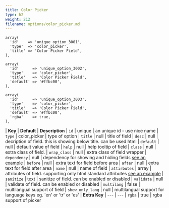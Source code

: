 ```yaml
---
title: Color Picker
type: h2
weight: 212
filename: options/color_picker.md
---
```


```php?start_line=1
array(
  'id'    => 'unique_option_3001',
  'type'  => 'color_picker',
  'title' => 'Color Picker Field',
),
```

```php?start_line=1
array(
  'id'      => 'unique_option_3002',
  'type'    => 'color_picker',
  'title'   => 'Color Picker Field',
  'default' => '#ffbc00',
),
```

```php?start_line=1
array(
  'id'      => 'unique_option_3003',
  'type'    => 'color_picker',
  'title'   => 'Color Picker Field',
  'default' => '#ffbc00',
  'rgba'    => true,
),
```

| **Key**          | **Default**  | **Description**
| `id`             | unique       | an unique id - use nice name
| `type`           | color_picker | type of option
| `title`          | null         | title of field
| `desc`           | null         | decription of field. this is showing below title. can be used html
| `default`        | null         | default value of field
| `help`           | null         | help tooltip of field
| `class`          | null         | extra class of field.
| `wrap_class`     | null         | extra class of field wrapper
| `dependency`     | null         | dependency for showing and hiding fields [see an example](#how-to-use-dependency)
| `before`         | null         | extra text for field before area
| `after`          | null         | extra text for field after area
| `name`           | null         | name of field
| `attirbutes`     | array        | attributes of field. supporting only html standard attributes [see an example](#how-to-use-attributes)
| `sanitize`       | text         | sanitize of field. can be enabled or disabled
| `validate`       | null         | validate of field. can be enabled or disabled
| `multilang`      | false        | multilangual support of field
| `show_only_lang` | null         | multilangual support for language keys eg. 'en' or 'tr' or 'es'
| **Extra Key**    | ---          | ---
| `rgba`           | true         |  rgba support of picker
